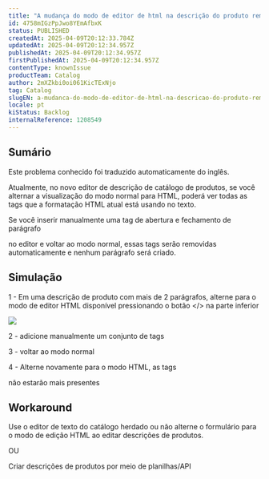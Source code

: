 ```yaml
---
title: "A mudança do modo de editor de html na descrição do produto remove as tags <p>"
id: 4758mIGzPpJwo8YEmAfbxK
status: PUBLISHED
createdAt: 2025-04-09T20:12:33.784Z
updatedAt: 2025-04-09T20:12:34.957Z
publishedAt: 2025-04-09T20:12:34.957Z
firstPublishedAt: 2025-04-09T20:12:34.957Z
contentType: knownIssue
productTeam: Catalog
author: 2mXZkbi0oi061KicTExNjo
tag: Catalog
slugEN: a-mudanca-do-modo-de-editor-de-html-na-descricao-do-produto-remove-as-tags-p
locale: pt
kiStatus: Backlog
internalReference: 1208549
---
```


## Sumário

<div class="alert alert-info">
  <p>Este problema conhecido foi traduzido automaticamente do inglês.</p>
</div>


Atualmente, no novo editor de descrição de catálogo de produtos, se você alternar a visualização do modo normal para HTML, poderá ver todas as tags que a formatação HTML atual está usando no texto.

Se você inserir manualmente uma tag de abertura e fechamento de parágrafo <p></p> no editor e voltar ao modo normal, essas tags serão removidas automaticamente e nenhum parágrafo será criado.

## Simulação


1 - Em uma descrição de produto com mais de 2 parágrafos, alterne para o modo de editor HTML disponível pressionando o botão </> na parte inferior

 ![](https://vtexhelp.zendesk.com/attachments/token/4WtexfuFAhq9kNA6yCac7kXeS/?name=image.png)

2 - adicione manualmente um conjunto de tags <p> </p>

3 - voltar ao modo normal

4 - Alterne novamente para o modo HTML, as tags <p> não estarão mais presentes



## Workaround


Use o editor de texto do catálogo herdado ou não alterne o formulário para o modo de edição HTML ao editar descrições de produtos.

OU

Criar descrições de produtos por meio de planilhas/API





